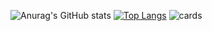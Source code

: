 ![Anurag's GitHub stats](https://github-readme-stats.vercel.app/api?username=Leetungkwan&show_icons=true&theme=synthwave&show_owner)
[![Top Langs](https://github-readme-stats.vercel.app/api/top-langs/?username=Leetungkwan&layout=compact)](https://github.com/anuraghazra/github-readme-stats)
![cards](https://github-profile-summary-cards.vercel.app/api/cards/profile-details?username=Leetungkwan&theme=vue)
